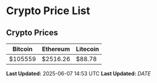 # Crypto Price List

## Crypto Prices
| Bitcoin | Ethereum | Litecoin |
| ------- | -------- | -------- |
| $105559 | $2516.26 | $88.78 |
**Last Updated:** 2025-06-07 14:53 UTC
**Last Updated:** $DATE$
